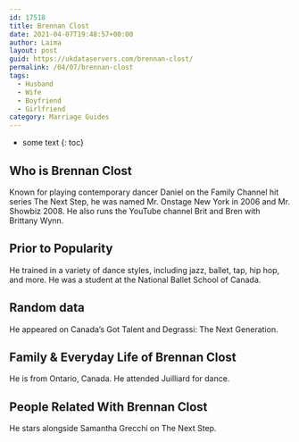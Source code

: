 ```yaml
---
id: 17518
title: Brennan Clost
date: 2021-04-07T19:48:57+00:00
author: Laima
layout: post
guid: https://ukdataservers.com/brennan-clost/
permalink: /04/07/brennan-clost
tags:
  - Husband
  - Wife
  - Boyfriend
  - Girlfriend
category: Marriage Guides
---
```


* some text
{: toc}


## Who is Brennan Clost
                  
                  
                  
Known for playing contemporary dancer Daniel on the Family Channel hit series The Next Step, he was named Mr. Onstage New York in 2006 and Mr. Showbiz 2008. He also runs the YouTube channel Brit and Bren with Brittany Wynn. 
                  
              
            
              
            
                
                
                
## Prior to Popularity
                  
                  
                  
He trained in a variety of dance styles, including jazz, ballet, tap, hip hop, and more. He was a student at the National Ballet School of Canada. 
                  
              
            
              
            
                
                
                
## Random data
                  
                  
                  
He appeared on Canada&#8217;s Got Talent and Degrassi: The Next Generation. 
                  
              
            
              
            
                
                
                
## Family & Everyday Life of Brennan Clost
                  
                  
                  
He is from Ontario, Canada. He attended Juilliard for dance. 
                  
              
            
              
            
                
                
                
## People Related With Brennan Clost
                  
                  
                  
He stars alongside Samantha Grecchi on The Next Step. 
                  
              
            
              
            
                
              
            
              
              
            
            
              
            
          
          
          